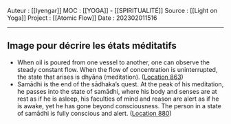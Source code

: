 Auteur : [[Iyengar]]
MOC : [[YOGA]] - [[SPIRITUALITÉ]]
Source : [[Light on Yoga]]
Project : [[Atomic Flow]]
Date : 202302011516
***

## Image pour décrire les états méditatifs
- When oil is poured from one vessel to another, one can observe the steady constant flow. When the flow of concentration is uninterrupted, the state that arises is dhyāna (meditation). ([Location 863](https://readwise.io/to_kindle?action=open&asin=B09WK1DZ1M&location=863))
- Samādhi is the end of the sādhaka’s quest. At the peak of his meditation, he passes into the state of samādhi, where his body and senses are at rest as if he is asleep, his faculties of mind and reason are alert as if he is awake, yet he has gone beyond consciousness. The person in a state of samādhi is fully conscious and alert. ([Location 880](https://readwise.io/to_kindle?action=open&asin=B09WK1DZ1M&location=880))